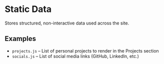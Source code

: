 # Static Data

Stores structured, non-interactive data used across the site.

## Examples

- `projects.js` – List of personal projects to render in the Projects section
- `socials.js` – List of social media links (GitHub, LinkedIn, etc.)
